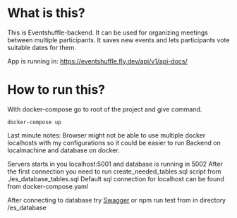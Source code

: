 # What is this?

This is Eventshuffle-backend. It can be used for organizing meetings 
between multiple participants. It saves new events and lets participants
vote suitable dates for them.

App is running in:
https://eventshuffle.fly.dev/api/v1/api-docs/

# How to run this?

With docker-compose go to root of the project and give command. 
```
docker-compose up
```

Last minute notes: Browser might not be able to use multiple docker localhosts with my configurations
so it could be easier to run Backend on localmachine and database on docker.

Servers starts in you localhost:5001 and database is running in 5002
After the first connection you need to run create_needed_tables.sql script from ./es_database_tables.sql
Default sql connection for localhost can be found from docker-compose.yaml

After connecting to database try [Swagger](http://localhost:5001/api/v1/api-docs/) or npm run test from in directory /es_database
